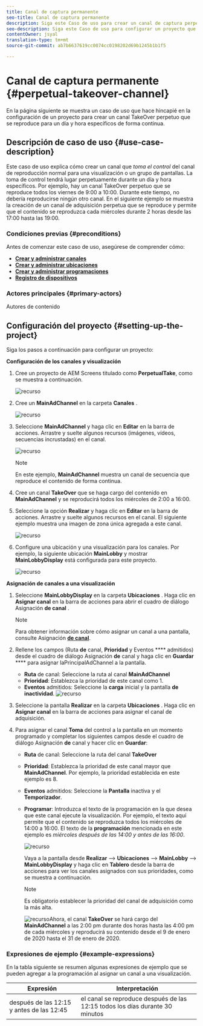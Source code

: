 ```yaml
---
title: Canal de captura permanente
seo-title: Canal de captura permanente
description: Siga este Caso de uso para crear un canal de captura perpetua.
seo-description: Siga este Caso de uso para configurar un proyecto que cree un canal de toma permanente que se reproduzca durante un día y hora específicos de forma continua.
contentOwner: jsyal
translation-type: tm+mt
source-git-commit: ab7b6637619cc0074cc0198202d69b1245b1b1f5

---
```



# Canal de captura permanente {#perpetual-takeover-channel}

En la página siguiente se muestra un caso de uso que hace hincapié en la configuración de un proyecto para crear un canal TakeOver perpetuo que se reproduce para un día y hora específicos de forma continua.

## Descripción de caso de uso {#use-case-description}

Este caso de uso explica cómo crear un canal que *toma el control* del canal de reproducción normal para una visualización o un grupo de pantallas. La toma de control tendrá lugar perpetuamente durante un día y hora específicos.
Por ejemplo, hay un canal TakeOver perpetuo que se reproduce todos los viernes de 9:00 a 10:00. Durante este tiempo, no debería reproducirse ningún otro canal. En el siguiente ejemplo se muestra la creación de un canal de adquisición perpetua que se reproduce y permite que el contenido se reproduzca cada miércoles durante 2 horas desde las 17:00 hasta las 19:00.

### Condiciones previas {#preconditions}

Antes de comenzar este caso de uso, asegúrese de comprender cómo:

* **[Crear y administrar canales](managing-channels.md)**
* **[Crear y administrar ubicaciones](managing-locations.md)**
* **[Crear y administrar programaciones](managing-schedules.md)**
* **[Registro de dispositivos](device-registration.md)**

### Actores principales {#primary-actors}

Autores de contenido

## Configuración del proyecto {#setting-up-the-project}

Siga los pasos a continuación para configurar un proyecto:

**Configuración de los canales y visualización**

1. Cree un proyecto de AEM Screens titulado como **PerpetualTake**, como se muestra a continuación.

   ![recurso](assets/p_usecase1.png)

1. Cree un **MainAdChannel** en la carpeta **Canales** .

   ![recurso](assets/p_usecase2.png)

1. Seleccione **MainAdChannel** y haga clic en **Editar** en la barra de acciones. Arrastre y suelte algunos recursos (imágenes, vídeos, secuencias incrustadas) en el canal.

   ![recurso](assets/p_usecase3.png)


   >[!NOTE]
   >En este ejemplo, **MainAdChannel** muestra un canal de secuencia que reproduce el contenido de forma continua.

1. Cree un canal **TakeOver** que se haga cargo del contenido en **MainAdChannel** y se reproducirá todos los miércoles de 2:00 a 16:00.

1. Seleccione la opción **Realizar** y haga clic en **Editar** en la barra de acciones. Arrastre y suelte algunos recursos en el canal. El siguiente ejemplo muestra una imagen de zona única agregada a este canal.

   ![recurso](assets/p_usecase4.png)

1. Configure una ubicación y una visualización para los canales. Por ejemplo, la siguiente ubicación **MainLobby** y mostrar **MainLobbyDisplay** está configurada para este proyecto.

   ![recurso](assets/p_usecase5.png)

**Asignación de canales a una visualización**

1. Seleccione **MainLobbyDisplay** en la carpeta **Ubicaciones** . Haga clic en **Asignar canal** en la barra de acciones para abrir el cuadro de diálogo Asignación **de canal** .

   >[!NOTE]
   >Para obtener información sobre cómo asignar un canal a una pantalla, consulte Asignación **[de canal](channel-assignment.md)**.

1. Rellene los campos (Ruta **de** canal, **Prioridad** y Eventos **** admitidos) desde el cuadro de diálogo Asignación **de** canal y haga clic en **Guardar** **** para asignar laPrincipalAdChannel a la pantalla.

   * **Ruta** de canal: Seleccione la ruta al canal **MainAdChannel**
   * **Prioridad**: Establezca la prioridad de este canal como 1.
   * **Eventos** admitidos: Seleccione la **carga** inicial y la pantalla **de inactividad**.
   ![recurso](assets/p_usecase6.png)

1. Seleccione la pantalla **Realizar** en la carpeta **Ubicaciones** . Haga clic en **Asignar canal** en la barra de acciones para asignar el canal de adquisición.

1. Para asignar el canal **Toma** del control a la pantalla en un momento programado y completar los siguientes campos desde el cuadro de diálogo Asignación **de** canal y hacer clic en **Guardar**:

   * **Ruta** de canal: Seleccione la ruta del canal **TakeOver**
   * **Prioridad**: Establezca la prioridad de este canal mayor que **MainAdChannel**. Por ejemplo, la prioridad establecida en este ejemplo es 8.
   * **Eventos** admitidos: Seleccione la **Pantalla** inactiva y el **Temporizador**.
   * **Programar**: Introduzca el texto de la programación en la que desea que este canal ejecute la visualización. Por ejemplo, el texto aquí permite que el contenido se reproduzca todos los miércoles de 14:00 a 16:00.
El texto de la **programación** mencionada en este ejemplo es *miércoles después de las 14:00 y antes de las 16:00*.

      ![recurso](assets/p_usecase7.png)

      Vaya a la pantalla desde **Realizar** —> **Ubicaciones** —> **MainLobby** —> **MainLobbyDisplay** y haga clic en **Tablero** desde la barra de acciones para ver los canales asignados con sus prioridades, como se muestra a continuación.

      >[!NOTE]
      >Es obligatorio establecer la prioridad del canal de adquisición como la más alta.

      ![recurso](assets/p_usecase8.png)Ahora, el canal **TakeOver** se hará cargo del **MainAdChannel** a las 2:00 pm durante dos horas hasta las 4:00 pm de cada miércoles y reproducirá su contenido desde el 9 de enero de 2020 hasta el 31 de enero de 2020.

### Expresiones de ejemplo {#example-expressions}

En la tabla siguiente se resumen algunas expresiones de ejemplo que se pueden agregar a la programación al asignar un canal a una visualización.

| **Expresión** | **Interpretación** |
|---|---|
| después de las 12:15 y antes de las 12:45 | el canal se reproduce después de las 12:15 todos los días durante 30 minutos |
